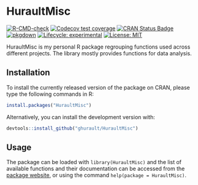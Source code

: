 # HuraultMisc

<!-- badges: start -->
[![R-CMD-check](https://github.com/ghurault/HuraultMisc/workflows/R-CMD-check/badge.svg)](https://github.com/ghurault/HuraultMisc/actions)
[![Codecov test coverage](https://codecov.io/gh/ghurault/HuraultMisc/branch/master/graph/badge.svg)](https://codecov.io/gh/ghurault/HuraultMisc?branch=master)
[![CRAN Status Badge](https://www.r-pkg.org/badges/version/HuraultMisc)](https://cran.r-project.org/package=HuraultMisc)
[![pkgdown](https://github.com/ghurault/HuraultMisc/workflows/pkgdown/badge.svg)](https://github.com/ghurault/HuraultMisc/actions)
[![Lifecycle: experimental](https://img.shields.io/badge/lifecycle-experimental-orange.svg)](https://lifecycle.r-lib.org/articles/stages.html)
[![License: MIT](https://img.shields.io/badge/License-MIT-yellow.svg)](https://opensource.org/licenses/MIT)
<!-- badges: end -->

HuraultMisc is my personal R package regrouping functions used across different projects.
The library mostly provides functions for data analysis.

## Installation

To install the currently released version of the package on CRAN, please type the following commands in R:

``` r
install.packages("HuraultMisc")
```

Alternatively, you can install the development version with:

``` r
devtools::install_github("ghurault/HuraultMisc")
```

## Usage

The package can be loaded with `library(HuraultMisc)` and the list of available functions and their documentation can be accessed from the [package website](https://ghurault.github.io/HuraultMisc/), or using the command `help(package = HuraultMisc)`.

